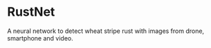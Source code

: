 # RustNet
A neural network to detect wheat stripe rust with images from drone, smartphone and video.
